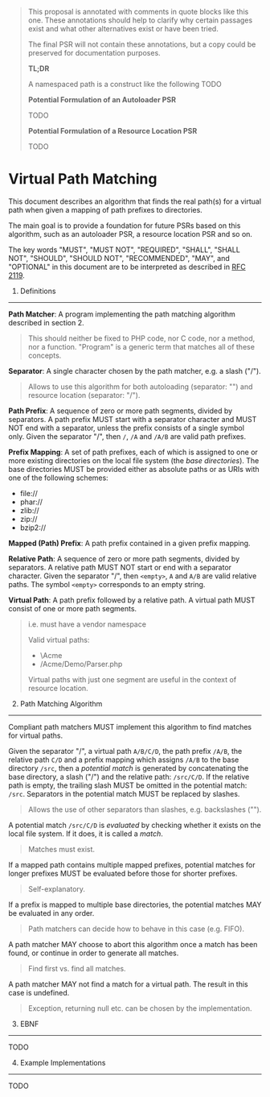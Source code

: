 > This proposal is annotated with comments in quote blocks like this one. These
> annotations should help to clarify why certain passages exist and what other
> alternatives exist or have been tried.
>
> The final PSR will not contain these annotations, but a copy could be preserved
> for documentation purposes.
>
> **TL;DR**
>
> A namespaced path is a construct like the following TODO
>
> **Potential Formulation of an Autoloader PSR**
>
> TODO
>
> **Potential Formulation of a Resource Location PSR**
>
> TODO

Virtual Path Matching
=====================

This document describes an algorithm that finds the real path(s) for a virtual
path when given a mapping of path prefixes to directories.

The main goal is to provide a foundation for future PSRs based on this
algorithm, such as an autoloader PSR, a resource location PSR and so on.

The key words "MUST", "MUST NOT", "REQUIRED", "SHALL", "SHALL NOT", "SHOULD",
"SHOULD NOT", "RECOMMENDED", "MAY", and "OPTIONAL" in this document are to be
interpreted as described in [RFC 2119](http://tools.ietf.org/html/rfc2119).

1. Definitions
--------------

**Path Matcher**: A program implementing the path matching algorithm described
in section 2.

> This should neither be fixed to PHP code, nor C code, nor a method, nor a
> function. "Program" is a generic term that matches all of these concepts.

**Separator**: A single character chosen by the path matcher, e.g. a slash ("/").

> Allows to use this algorithm for both autoloading (separator: "\") and
> resource location (separator: "/").

**Path Prefix**: A sequence of zero or more path segments, divided by
separators. A path prefix MUST start with a separator character and MUST NOT end
with a separator, unless the prefix consists of a single symbol only. Given the
separator "/", then `/`, `/A` and `/A/B` are valid path prefixes.

**Prefix Mapping**: A set of path prefixes, each of which is assigned to one
or more existing directories on the local file system (the *base directories*).
The base directories MUST be provided either as absolute paths or as URIs with
one of the following schemes:

* file://
* phar://
* zlib://
* zip://
* bzip2://

**Mapped (Path) Prefix**: A path prefix contained in a given prefix mapping.

**Relative Path**: A sequence of zero or more path segments, divided by
separators. A relative path MUST NOT start or end with a separator character.
Given the separator "/", then `<empty>`, `A` and `A/B` are valid relative paths.
The symbol `<empty>` corresponds to an empty string.

**Virtual Path**: A path prefix followed by a relative path. A virtual path
MUST consist of one or more path segments.

> i.e. must have a vendor namespace
>
> Valid virtual paths:
>
> * \Acme
> * /Acme/Demo/Parser.php
>
> Virtual paths with just one segment are useful in the context of resource
> location.

2. Path Matching Algorithm
--------------------------

Compliant path matchers MUST implement this algorithm to find matches for
virtual paths.

Given the separator "/", a virtual path `A/B/C/D`, the path prefix `/A/B`,
the relative path `C/D` and a prefix mapping which assigns `/A/B` to the base
directory `/src`, then a *potential match* is generated by concatenating the
base directory, a slash ("/") and the relative path: `/src/C/D`. If the
relative path is empty, the trailing slash MUST be omitted in the potential
match: `/src`. Separators in the potential match MUST be replaced by slashes.

> Allows the use of other separators than slashes, e.g. backslashes ("\").

A potential match `/src/C/D` is *evaluated* by checking whether it exists on
the local file system. If it does, it is called a *match*.

> Matches must exist.

If a mapped path contains multiple mapped prefixes, potential matches for longer
prefixes MUST be evaluated before those for shorter prefixes.

> Self-explanatory.

If a prefix is mapped to multiple base directories, the potential matches MAY
be evaluated in any order.

> Path matchers can decide how to behave in this case (e.g. FIFO).

A path matcher MAY choose to abort this algorithm once a match has been found,
or continue in order to generate all matches.

> Find first vs. find all matches.

A path matcher MAY not find a match for a virtual path. The result in this
case is undefined.

> Exception, returning null etc. can be chosen by the implementation.

3. EBNF
-------

TODO

4. Example Implementations
--------------------------

TODO

